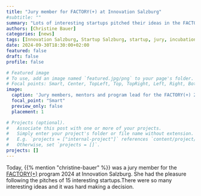```yaml
---
title: "Jury member for FACTORY(+) at Innovation Salzburg"
#subtitle: ""
summary: "Lots of interesting startups pitched their ideas in the FACTORY(+) program at Innovation Salzburg."
authors: [Christine Bauer]
categories: [news]
tags: [Innovation Salzburg, Startup Salzburg, startup, jury, incubation, innovation]
date: 2024-09-30T18:30:00+02:00
featured: false
draft: false
profile: false

# Featured image
# To use, add an image named `featured.jpg/png` to your page's folder.
# Focal points: Smart, Center, TopLeft, Top, TopRight, Left, Right, BottomLeft, Bottom, BottomRight.
image:
  caption: 'Jury members, mentors and program lead for the FACTORY(+) 2024 program at Innovation Salzburg. Image credit: **Benedikt Schemmer/Innovation Salzburg**, 2024.'
  focal_point: "Smart"
  preview_only: false
  placement: 1

# Projects (optional).
#   Associate this post with one or more of your projects.
#   Simply enter your project's folder or file name without extension.
#   E.g. `projects = ["internal-project"]` references `content/project/deep-learning/index.md`.
#   Otherwise, set `projects = []`.
projects: []
---
```


Today, 
{{% mention "christine-bauer" %}} 
was a jury member for the [FACTORY(+)](https://www.startup-salzburg.at/leistungen/factory/) program 2024 at Innovation Salzburg. 
She had the pleasure following the pitches of 15 interesting startups.There were so many interesting ideas and it was hard making a decision.